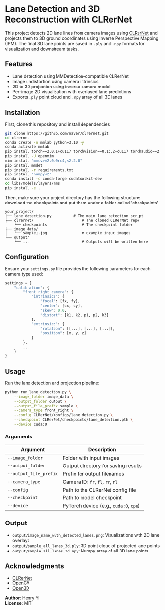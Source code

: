 # Lane Detection and 3D Reconstruction with CLRerNet

This project detects 2D lane lines from camera images using [CLRerNet](https://github.com/naver/clrernet) and projects them to 3D ground coordinates using Inverse Perspective Mapping (IPM). The final 3D lane points are saved in `.ply` and `.npy` formats for visualization and downstream tasks.

## Features

- Lane detection using MMDetection-compatible CLRerNet
- Image undistortion using camera intrinsics
- 2D to 3D projection using inverse camera model
- Per-image 2D visualization with overlayed lane predictions
- Exports `.ply` point cloud and `.npy` array of all 3D lanes

## Installation

First, clone this repository and install dependencies:

```bash
git clone https://github.com/naver/clrernet.git
cd clrernet
conda create -n mmlab python=3.10 -y
conda activate mmlab
pip install torch==2.0.1+cu117 torchvision==0.15.2+cu117 torchaudio==2.0.2 --index-url https://download.pytorch.org/whl/cu117
pip install -U openmim
mim install "mmcv>=2.0.0rc4,<2.2.0"
pip install mmdet
pip install -r requirements.txt
pip install "numpy<2"
conda install -c conda-forge cudatoolkit-dev
cd libs/models/layers/nms
pip install -e .
```

Then, make sure your project directory has the following structure:
download the checkpoints and put them under a folder called 'checkpoints'
```
your_project/
├── lane_detection.py          # The main lane detection script
├── clrernet/                      # The cloned CLRerNet repo
    └── checkpoints                # The checkpoint folder
├── image_data/
│   └── sample1.jpg                # Example input images
└── output/
    └── ...                        # Outputs will be written here
```

## Configuration

Ensure your `settings.py` file provides the following parameters for each camera type used:

```python
settings = {
    "calibration": {
        "front_right_camera": {
            "intrinsics": {
                "focal": [fx, fy],
                "center": [cx, cy],
                "skew": 0.0,
                "distort": [k1, k2, p1, p2, k3]
            },
            "extrinsics": {
                "rotation": [[...], [...], [...]],
                "position": [x, y, z]
            }
        },
        ...
    }
}
```

## Usage

Run the lane detection and projection pipeline:

```bash
python run_lane_detection.py \
    --image_folder image_data \
    --output_folder output \
    --output_file_prefix sample \
    --camera_type front_right \
    --config CLRerNet/configs/lane_detection.py \
    --checkpoint CLRerNet/checkpoints/lane_detection.pth \
    --device cuda:0
```

### Arguments

| Argument | Description |
|----------|-------------|
| `--image_folder` | Folder with input images |
| `--output_folder` | Output directory for saving results |
| `--output_file_prefix` | Prefix for output filenames |
| `--camera_type` | Camera ID: `fr`, `fl`, `rr`, `rl` |
| `--config` | Path to the CLRerNet config file |
| `--checkpoint` | Path to model checkpoint |
| `--device` | PyTorch device (e.g., `cuda:0`, `cpu`) |

## Output

- `output/image_name_with_detected_lanes.png`: Visualizations with 2D lane overlays
- `output/sample_all_lanes_3d.ply`: 3D point cloud of projected lane points
- `output/sample_all_lanes_3d.npy`: Numpy array of all 3D lane points

## Acknowledgments

- [CLRerNet](https://github.com/naver/clrernet)
- [OpenCV](https://opencv.org/)
- [Open3D](http://www.open3d.org/)


**Author**: Henry Yi  
**License**: MIT
